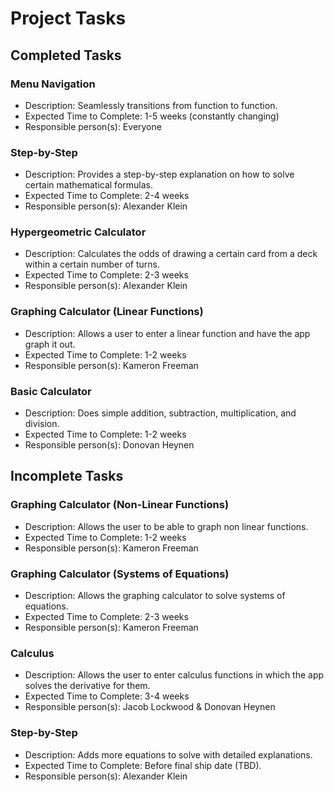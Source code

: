 # Project Tasks

## Completed Tasks

### Menu Navigation
* Description: Seamlessly transitions from function to function.
* Expected Time to Complete: 1-5 weeks (constantly changing)
* Responsible person(s): Everyone

### Step-by-Step
* Description: Provides a step-by-step explanation on how to solve certain mathematical formulas.
* Expected Time to Complete: 2-4 weeks
* Responsible person(s): Alexander Klein

### Hypergeometric Calculator
* Description: Calculates the odds of drawing a certain card from a deck within a certain number of turns.
* Expected Time to Complete: 2-3 weeks
* Responsible person(s): Alexander Klein

### Graphing Calculator (Linear Functions)
* Description: Allows a user to enter a linear function and have the app graph it out.
* Expected Time to Complete: 1-2 weeks
* Responsible person(s): Kameron Freeman

### Basic Calculator
* Description: Does simple addition, subtraction, multiplication, and division.
* Expected Time to Complete: 1-2 weeks
* Responsible person(s): Donovan Heynen

## Incomplete Tasks

### Graphing Calculator (Non-Linear Functions)
* Description: Allows the user to be able to graph non linear functions.
* Expected Time to Complete: 1-2 weeks
* Responsible person(s): Kameron Freeman

### Graphing Calculator (Systems of Equations)
* Description: Allows the graphing calculator to solve systems of equations.
* Expected Time to Complete: 2-3 weeks
* Responsible person(s): Kameron Freeman

### Calculus
* Description: Allows the user to enter calculus functions in which the app solves the derivative for them.
* Expected Time to Complete: 3-4 weeks
* Responsible person(s): Jacob Lockwood & Donovan Heynen

### Step-by-Step
* Description: Adds more equations to solve with detailed explanations.
* Expected Time to Complete: Before final ship date (TBD).
* Responsible person(s): Alexander Klein
